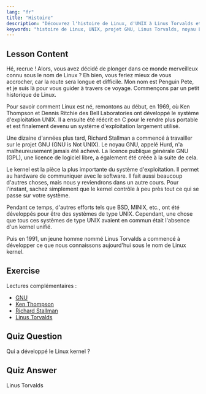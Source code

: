 ```yaml
---
lang: "fr"
title: "Histoire"
description: "Découvrez l'histoire de Linux, d'UNIX à Linus Torvalds et au projet GNU. Comprenez ses origines et son évolution pour les débutants."
keywords: "histoire de Linux, UNIX, projet GNU, Linus Torvalds, noyau Linux, Linux pour débutants, tutoriel Linux, guide Linux"
---
```


## Lesson Content

Hé, recrue ! Alors, vous avez décidé de plonger dans ce monde merveilleux connu sous le nom de Linux ? Eh bien, vous feriez mieux de vous accrocher, car la route sera longue et difficile. Mon nom est Penguin Pete, et je suis là pour vous guider à travers ce voyage. Commençons par un petit historique de Linux.

Pour savoir comment Linux est né, remontons au début, en 1969, où Ken Thompson et Dennis Ritchie des Bell Laboratories ont développé le système d'exploitation UNIX. Il a ensuite été réécrit en C pour le rendre plus portable et est finalement devenu un système d'exploitation largement utilisé.

Une dizaine d'années plus tard, Richard Stallman a commencé à travailler sur le projet GNU (GNU is Not UNIX). Le noyau GNU, appelé Hurd, n'a malheureusement jamais été achevé. La licence publique générale GNU (GPL), une licence de logiciel libre, a également été créée à la suite de cela.

Le kernel est la pièce la plus importante du système d'exploitation. Il permet au hardware de communiquer avec le software. Il fait aussi beaucoup d'autres choses, mais nous y reviendrons dans un autre cours. Pour l'instant, sachez simplement que le kernel contrôle à peu près tout ce qui se passe sur votre système.

Pendant ce temps, d'autres efforts tels que BSD, MINIX, etc., ont été développés pour être des systèmes de type UNIX. Cependant, une chose que tous ces systèmes de type UNIX avaient en commun était l'absence d'un kernel unifié.

Puis en 1991, un jeune homme nommé Linus Torvalds a commencé à développer ce que nous connaissons aujourd'hui sous le nom de Linux kernel.

## Exercise

Lectures complémentaires :

- [GNU](https://www.gnu.org/home.en.html)
- [Ken Thompson](https://en.wikipedia.org/wiki/Ken_Thompson)
- [Richard Stallman](https://stallman.org/)
- [Linus Torvalds](https://en.wikipedia.org/wiki/Linus_Torvalds)

## Quiz Question

Qui a développé le Linux kernel ?

## Quiz Answer

Linus Torvalds
